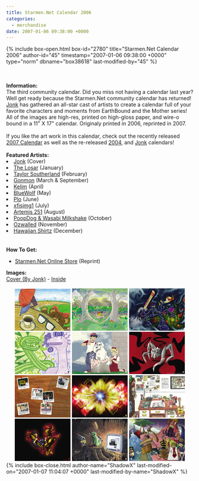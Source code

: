 ```yaml
---
title: Starmen.Net Calendar 2006
categories:
  - merchandise
date: 2007-01-06 09:38:00 +0000
---
```

{% include box-open.html box-id="2780" title="Starmen.Net Calendar 2006" author-id="45" timestamp="2007-01-06 09:38:00 +0000" type="norm" dbname="box38618" last-modified-by="45" %}
	<center>
	<imgalphapng src="/merchandise/images/smncal06_title.png" width="350" height="270" border="0" alt="Starmen.Net Calendar 2006" />
	</center>
	<br /><br />
	<b>Information:</b>
	<br />
	The third community calendar. Did you miss not having a calendar last year? Well get 
	ready because the Starmen.Net community calendar has returned! <a href="mailto:Jonk@starmen.net">Jonk</a> 
	has gathered an all-star cast of artists to create a calendar full of your favorite 
	characters and moments from EarthBound and the Mother series! All of the images are 
	high-res, printed on high-gloss paper, and wire-o bound in a 11" X 17" calendar. 
	Originaly printed in 2006, reprinted in 2007.
	<br /><br />
	If you like the art work in this calendar, check out the recently released <a href="http://starmen.net/merchandise/smn/smncal07.php">2007 Calendar</a> as well as the re-released <a href="http://starmen.net/merchandise/smn/smncal04.php">2004</a>, and <a href="http://starmen.net/merchandise/smn/jonkcal06.php">Jonk</a> calendars!
	<br /><br />
	<b>Featured Artists:</b>
	<br />
	<li><a href="http://starmen.net/fanart/jonk">Jonk</a> (Cover)</li>
	<li><a href="http://starmen.net/fanart/galleries.php?ret=nothing&box36456FirstLetter=L">The Losar</a> (January)</li>
	<li><a href="http://starmen.net/fanart/galleries.php?ret=nothing&box36456FirstLetter=T">Taylor Southerland</a> (February)</li>
	<li><a href="http://starmen.net/fanart/galleries.php?ret=nothing&box36456FirstLetter=G">Gonmon</a>  (March & September)</li>
	<li><a href="http://starmen.net/fanart/galleries.php?ret=nothing&box36456FirstLetter=K">Kelim</a> (April)</li>
	<li><a href="http://starmen.net/fanart/galleries.php?ret=nothing&box36456FirstLetter=B">BlueWolf</a> (May)</li>
	<li><a href="http://starmen.net/fanart/galleries.php?ret=nothing&box36456FirstLetter=P">Plo</a> (June)</li>
	<li><a href="http://starmen.net/fanart/galleries.php?ret=nothing&box36456FirstLetter=X">xfisjmg1</a> (July)</li>
	<li><a href="http://starmen.net/fanart/galleries.php?ret=nothing&box36456FirstLetter=A">Artemis 251</a> (August)</li>
	<li><a href="http://starmen.net/fanart/galleries.php?ret=nothing&box36456FirstLetter=P">PoopDog & Wasabi Milkshake</a> (October)</li>
	<li><a href="http://starmen.net/fanart/galleries.php?ret=nothing&box36456FirstLetter=O">Ozwalled</a> (November)</li>
	<li><a href="http://starmen.net/fanart/galleries.php?ret=nothing&box36456FirstLetter=H">Hawaiian Shirtz</a> (December)</li>
	<br /><br />
	<b>How To Get:</b>
	<br />
	<ul>
	<li><a href="http://www.cafepress.com/starmen.41611019">Starmen.Net Online Store</a> (Reprint)</li>
	</ul>
	<b>Images:</b>
	<br />
	<a href="/merchandise/images/smncal06_cover.jpg">Cover (By Jonk)</a> - <a href="/merchandise/images/smncal06_inside.jpg">Inside</a>
	<br /><br />
	<center>
	<a href="/merchandise/images/smncal06_january.jpg"><img src="/merchandise/images/smncal06_1.jpg" border="0" alt="January by The Losar" /></a>
	<a href="/merchandise/images/smncal06_february.jpg"><img src="/merchandise/images/smncal06_2.jpg" border="0" alt="February by Taylor Southerland" /></a>
	<a href="/merchandise/images/smncal06_march.jpg"><img src="/merchandise/images/smncal06_3.jpg" border="0" alt="March by Gonmon" /></a>
	<br />
	<a href="/merchandise/images/smncal06_april.jpg"><img src="/merchandise/images/smncal06_4.jpg" border="0" alt="April by Kelim" /></a>
	<a href="/merchandise/images/smncal06_may.jpg"><img src="/merchandise/images/smncal06_5.jpg" border="0" alt="May by BlueWolf" /></a>
	<a href="/merchandise/images/smncal06_june.jpg"><img src="/merchandise/images/smncal06_6.jpg" border="0" alt="June by Plo" /></a>
	<br />
	<a href="/merchandise/images/smncal06_july.jpg"><img src="/merchandise/images/smncal06_7.jpg" border="0" alt="July by xfisjmg1" /></a>
	<a href="/merchandise/images/smncal06_august.jpg"><img src="/merchandise/images/smncal06_8.jpg" border="0" alt="August by Artemis 251" /></a>
	<a href="/merchandise/images/smncal06_september.jpg"><img src="/merchandise/images/smncal06_9.jpg" border="0" alt="September by Gonmon" /></a>
	<br />
	<a href="/merchandise/images/smncal06_october.jpg"><img src="/merchandise/images/smncal06_10.jpg" border="0" alt="October by PoopDog & Wasabi Milkshake" /></a>
	<a href="/merchandise/images/smncal06_november.jpg"><img src="/merchandise/images/smncal06_11.jpg" border="0" alt="November by Ozwalled" /></a>
	<a href="/merchandise/images/smncal06_december.jpg"><img src="/merchandise/images/smncal06_12.jpg" border="0" alt="December by Hawaiian Shirtz" /></a>
	</center>
{% include box-close.html author-name="ShadowX" last-modified-on="2007-01-07 11:04:07 +0000" last-modified-by-name="ShadowX" %}
